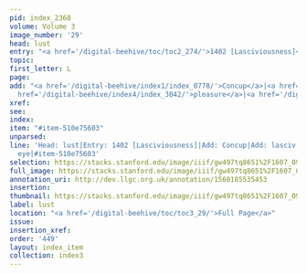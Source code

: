 ```yaml
---
pid: index_2368
volume: Volume 3
image_number: '29'
head: lust
entry: "<a href='/digital-beehive/toc/toc2_274/'>1402 [Lasciviousness]</a>"
topic: 
first_letter: L
page: 
add: "<a href='/digital-beehive/index1/index_0778/'>Concup</a>|<a href='/digital-beehive/index3/index_2202/'>lasciv</a>|<a
  href='/digital-beehive/index4/index_3042/'>pleasure</a>|<a href='/digital-beehive/index2/index_1373/'>eye</a>"
xref: 
see: 
index: 
item: "#item-510e75603"
unparsed: 
line: 'Head: lust|Entry: 1402 [Lasciviousness]|Add: Concup|Add: lasciv|Add: pleasure|Add:
  eye|#item-510e75603'
selection: https://stacks.stanford.edu/image/iiif/gw497tq8651%2F1607_0972/851,924,646,184/full/0/default.jpg
full_image: https://stacks.stanford.edu/image/iiif/gw497tq8651%2F1607_0972/full/full/0/default.jpg
annotation_uri: http://dev.llgc.org.uk/annotation/1560185535453
insertion: 
thumbnail: https://stacks.stanford.edu/image/iiif/gw497tq8651%2F1607_0972/851,924,646,184/150,/0/default.jpg
label: lust
location: "<a href='/digital-beehive/toc/toc3_29/'>Full Page</a>"
issue: 
insertion_xref: 
order: '449'
layout: index_item
collection: index3
---
```

